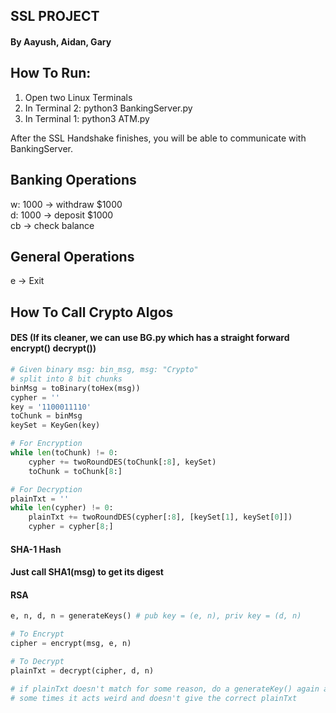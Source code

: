 ## SSL PROJECT
#### By Aayush, Aidan, Gary

## How To Run:
1. Open two Linux Terminals
2. In Terminal 2: python3 BankingServer.py
3. In Terminal 1: python3 ATM.py

After the SSL Handshake finishes, you will be able to communicate with BankingServer.

## Banking Operations
w: 1000 -> withdraw $1000<br>
d: 1000 -> deposit $1000<br>
cb -> check balance

## General Operations
e -> Exit

## How To Call Crypto Algos
#### DES (If its cleaner, we can use BG.py which has a straight forward encrypt() decrypt())
```python
# Given binary msg: bin_msg, msg: "Crypto"
# split into 8 bit chunks
binMsg = toBinary(toHex(msg))
cypher = ''
key = '1100011110'
toChunk = binMsg
keySet = KeyGen(key)

# For Encryption
while len(toChunk) != 0:
    cypher += twoRoundDES(toChunk[:8], keySet)
    toChunk = toChunk[8:]

# For Decryption
plainTxt = ''
while len(cypher) != 0:
    plainTxt += twoRoundDES(cypher[:8], [keySet[1], keySet[0]])
    cypher = cypher[8;]
```
#### SHA-1 Hash
#### Just call SHA1(msg) to get its digest

#### RSA
```python
e, n, d, n = generateKeys() # pub key = (e, n), priv key = (d, n)

# To Encrypt
cipher = encrypt(msg, e, n)

# To Decrypt
plainTxt = decrypt(cipher, d, n)

# if plainTxt doesn't match for some reason, do a generateKey() again and try again
# some times it acts weird and doesn't give the correct plainTxt
```

